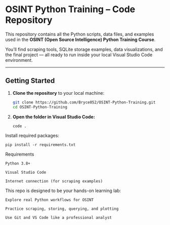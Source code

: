 # OSINT Python Training – Code Repository

This repository contains all the Python scripts, data files, and examples used in the **OSINT (Open Source Intelligence) Python Training Course**.

You’ll find scraping tools, SQLite storage examples, data visualizations, and the final project — all ready to run inside your local Visual Studio Code environment.

---

## Getting Started

1. **Clone the repository** to your local machine:

    ```bash
    git clone https://github.com/Bryce052/OSINT-Python-Training.git
    cd OSINT-Python-Training
    ```

2. **Open the folder in Visual Studio Code:**

    ```bash
    code .
    ```

Install required packages:

    pip install -r requirements.txt


Requirements

    Python 3.8+

    Visual Studio Code

    Internet connection (for scraping examples)


This repo is designed to be your hands-on learning lab:

    Explore real Python workflows for OSINT

    Practice scraping, storing, querying, and plotting

    Use Git and VS Code like a professional analyst

